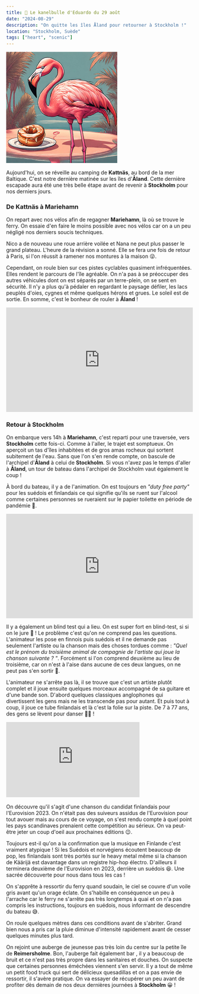 ```yaml
---
title: 🥮 Le kanelbulle d'Eduardo du 29 août
date: "2024-08-29"
description: "On quitte les îles Åland pour retourner à Stockholm !"
location: "Stockholm, Suède"
tags: ["heart", "scenic"]
---
```


![Kanelbullar d'Eduardo](../kanelbullar_eduardo.png)

Aujourd'hui, on se réveille au camping de **Kattnäs**, au bord de la mer Baltique. C'est notre dernière matinée sur les îles d'**Åland**. Cette dernière escapade aura été une très belle étape avant de revenir à **Stockholm** pour nos derniers jours.

### De Kattnäs à Mariehamn

On repart avec nos vélos afin de regagner **Mariehamn**, là où se trouve le ferry. On essaie d'en faire le moins possible avec nos vélos car on a un peu négligé nos derniers soucis techniques.

Nico a de nouveau une roue arrière voilée et Nana ne peut plus passer le grand plateau. L'heure de la révision a sonné. Elle se fera une fois de retour à Paris, si l'on réussit à ramener nos montures à la maison 😜.

Cependant, on roule bien sur ces pistes cyclables quasiment infréquentées. Elles rendent le parcours de l'île agréable. On n'a pas à se préoccuper des autres véhicules dont on est séparés par un terre-plein, on se sent en sécurité. Il n'y a plus qu'à pédaler en regardant le paysage défiler, les lacs peuplés d'oies, cygnes et même quelques hérons et grues. Le soleil est de sortie. En somme, c'est le bonheur de rouler à **Åland** !

<div style="width: 100%; height: 0; position: relative; padding-bottom: 56%;"><iframe src="https://giphy.com/embed/nnJIYvWhYpPlyv3tJo" style="top: 0; left: 0; width: 100%; height: 100%; position: absolute; border: 0;" allowfullscreen scrolling="no" allow="encrypted-media;" class="giphy-embed"></iframe></div>

### Retour à Stockholm

On embarque vers 14h à **Mariehamn**, c'est reparti pour une traversée, vers **Stockholm** cette fois-ci. Comme à l'aller, le trajet est somptueux. On aperçoit un tas d'îles inhabitées et de gros amas rocheux qui sortent subitement de l'eau. Sans que l'on s'en rende compte, on bascule de l'archipel d'**Åland** à celui de **Stockholm**. Si vous n'avez pas le temps d'aller à **Åland**, un tour de bateau dans l'archipel de Stockholm vaut également le coup !

À bord du bateau, il y a de l'animation. On est toujours en _"duty free party"_ pour les suédois et finlandais ce qui signifie qu'ils se ruent sur l'alcool comme certaines personnes se rueraient sur le papier toilette en période de pandémie 🫣.

<div style="width: 100%; height: 0; position: relative; padding-bottom: 56%;"><iframe src="https://giphy.com/embed/sr6uqbzKTE7jHVrxCS" style="top: 0; left: 0; width: 100%; height: 100%; position: absolute; border: 0;" allowfullscreen scrolling="no" allow="encrypted-media;" class="giphy-embed"></iframe></div>

Il y a également un blind test qui a lieu. On est super fort en blind-test, si si on le jure 🤥 ! Le problème c'est qu'on ne comprend pas les questions. L'animateur les pose en finnois puis suédois et il ne demande pas seulement l'artiste ou la chanson mais des choses tordues comme : _"Quel est le prénom du troisième animal de compagnie de l'artiste qui joue la chanson suivante ? "_. Forcément si l'on comprend deuxième au lieu de troisième, car on n'est à l'aise dans aucune de ces deux langues, on ne peut pas s'en sortir 🤔.

L'animateur ne s'arrête pas là, il se trouve que c'est un artiste plutôt complet et il joue ensuite quelques morceaux accompagné de sa guitare et d'une bande son. D'abord quelques classiques anglophones qui divertissent les gens mais ne les transcende pas pour autant. Et puis tout à coup, il joue ce tube finlandais et là c'est la folie sur la piste. De 7 à 77 ans, des gens se lèvent pour danser 🕺🏻 !

<iframe width="360" height="202.5" src="https://www.youtube-nocookie.com/embed/l6rS8Dv5g-8?si=nSSqpwkrsKTmfVXM" title="YouTube video player" frameborder="0" allow="accelerometer; autoplay; clipboard-write; encrypted-media; gyroscope; picture-in-picture; web-share"></iframe>

On découvre qu'il s'agit d'une chanson du candidat finlandais pour l'Eurovision 2023. On n'était pas des suiveurs assidus de l'Eurovision pour tout avouer mais au cours de ce voyage, on s'est rendu compte à quel point les pays scandinaves prenaient cette compétition au sérieux. On va peut-être jeter un coup d'oeil aux prochaines éditions 😉.

Toujours est-il qu'on a la confirmation que la musique en Finlande c'est vraiment atypique ! Si les Suédois et norvégiens écoutent beaucoup de pop, les finlandais sont très portés sur le heavy metal même si la chanson de Käärijä est davantage dans un registre hip-hop électro. D'ailleurs il terminera deuxième de l'Eurovision en 2023, derrière un suédois 😆. Une sacrée découverte pour nous dans tous les cas !

On s'apprête à ressortir du ferry quand soudain, le ciel se couvre d'un voile gris avant qu'un orage éclate. On s'habille en conséquence un peu à l'arrache car le ferry ne s'arrête pas très longtemps à quai et on n'a pas compris les instructions, toujours en suédois, nous informant de descendre du bateau 😅.

On roule quelques mètres dans ces conditions avant de s'abriter. Grand bien nous a pris car la pluie diminue d'intensité rapidement avant de cesser quelques minutes plus tard.

On rejoint une auberge de jeunesse pas très loin du centre sur la petite île de **Reimersholme**. Bon, l'auberge fait également bar , il y a beaucoup de bruit et ce n'est pas très propre dans les sanitaires et douches. On suspecte que certaines personnes éméchées viennent s'en servir. Il y a tout de même un petit food truck qui sert de délicieux quesadillas et on a pas envie de ressortir, il s'avère pratique. On va essayer de récupérer un peu avant de profiter dès demain de nos deux dernières journées à **Stockholm** 😀 !
